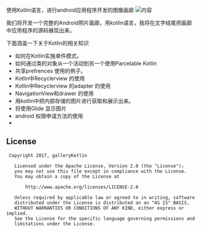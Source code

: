 使用Kotlin语言，进行android应用程序开发的图像画廊
![内容](http://developine.com/wp-content/uploads/2017/12/android-gallery-app-kotlin-canal-pic.png)

我们将开发一个完整的Android照片画廊，用kotlin语言，我将在文字结尾把画廊中应用程序的源码展现出来。

下面涵盖一下关于Kotlin的相关知识

- 如何在Kotlin实施单件模式。
- 如何通过类的对象从一个活动到另一个使用Parcelable Kotlin
- 共享prefrences 使用的例子。
- Kotlin中Recyclerview 的使用
- Kotlin中Recyclerview 的adapter 的使用
- NavigationView和drawer 的使用
- 用kotlin中把内部存储的图片进行获取和展示出来。
- 将使用Glide 显示图片
- android 权限申请方法的使用
- 

## License
``` 
 Copyright 2017, galleryKetlin       
  
   Licensed under the Apache License, Version 2.0 (the "License");
   you may not use this file except in compliance with the License.
   You may obtain a copy of the License at 
 
       http://www.apache.org/licenses/LICENSE-2.0 

   Unless required by applicable law or agreed to in writing, software
   distributed under the License is distributed on an "AS IS" BASIS,
   WITHOUT WARRANTIES OR CONDITIONS OF ANY KIND, either express or implied.
   See the License for the specific language governing permissions and
   limitations under the License.
```